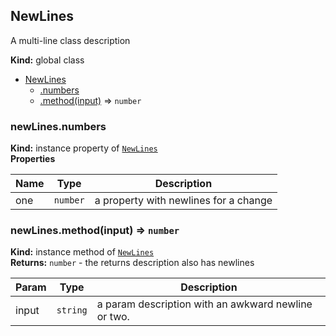 <a name="NewLines"></a>
## NewLines
A multi-line
class description

**Kind:** global class  

* [NewLines](#NewLines)
  * [.numbers](#NewLines#numbers)
  * [.method(input)](#NewLines#method) ⇒ <code>number</code>

<a name="NewLines#numbers"></a>
### newLines.numbers
**Kind:** instance property of <code>[NewLines](#NewLines)</code>  
**Properties**

| Name | Type | Description |
| --- | --- | --- |
| one | <code>number</code> | a property     with newlines for      a change |

<a name="NewLines#method"></a>
### newLines.method(input) ⇒ <code>number</code>
**Kind:** instance method of <code>[NewLines](#NewLines)</code>  
**Returns:** <code>number</code> - the returns
    description also 
    has newlines  

| Param | Type | Description |
| --- | --- | --- |
| input | <code>string</code> | a param description      with an awkward newline     or two. |

